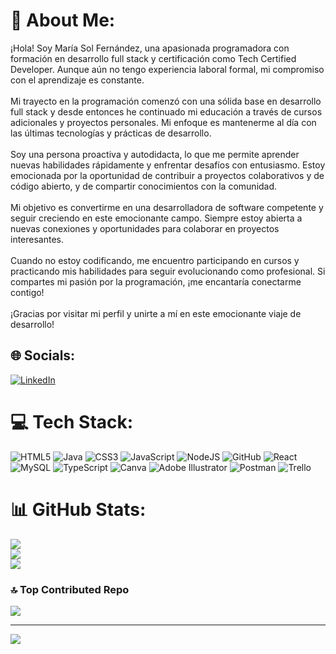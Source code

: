 # 💫 About Me:
¡Hola! Soy María Sol Fernández,  una apasionada programadora con formación en desarrollo full stack y certificación como Tech Certified Developer. Aunque aún no tengo experiencia laboral formal, mi compromiso con el aprendizaje es constante.<br><br>Mi trayecto en la programación comenzó con una sólida base en desarrollo full stack y desde entonces he continuado mi educación a través de cursos adicionales y proyectos personales. Mi enfoque es mantenerme al día con las últimas tecnologías y prácticas de desarrollo.<br><br>Soy una persona proactiva y autodidacta, lo que me permite aprender nuevas habilidades rápidamente y enfrentar desafíos con entusiasmo. Estoy emocionada por la oportunidad de contribuir a proyectos colaborativos y de código abierto, y de compartir conocimientos con la comunidad.<br><br>Mi objetivo es convertirme en una desarrolladora de software competente y seguir creciendo en este emocionante campo. Siempre estoy abierta a nuevas conexiones y oportunidades para colaborar en proyectos interesantes.<br><br>Cuando no estoy codificando, me encuentro participando en cursos y practicando mis habilidades para seguir evolucionando como profesional. Si compartes mi pasión por la programación, ¡me encantaría conectarme contigo!<br><br>¡Gracias por visitar mi perfil y unirte a mí en este emocionante viaje de desarrollo!<br>


## 🌐 Socials:
[![LinkedIn](https://img.shields.io/badge/LinkedIn-%230077B5.svg?logo=linkedin&logoColor=white)](https://linkedin.com/in/https://www.linkedin.com/in/mariasolfernandez/) 

# 💻 Tech Stack:
![HTML5](https://img.shields.io/badge/html5-%23E34F26.svg?style=for-the-badge&logo=html5&logoColor=white) ![Java](https://img.shields.io/badge/java-%23ED8B00.svg?style=for-the-badge&logo=java&logoColor=white) ![CSS3](https://img.shields.io/badge/css3-%231572B6.svg?style=for-the-badge&logo=css3&logoColor=white) ![JavaScript](https://img.shields.io/badge/javascript-%23323330.svg?style=for-the-badge&logo=javascript&logoColor=%23F7DF1E) ![NodeJS](https://img.shields.io/badge/node.js-6DA55F?style=for-the-badge&logo=node.js&logoColor=white) ![GitHub](https://img.shields.io/badge/GitHub-%23121011.svg?style=for-the-badge&logo=github&logoColor=white) ![React](https://img.shields.io/badge/react-%2320232a.svg?style=for-the-badge&logo=react&logoColor=%2361DAFB) ![MySQL](https://img.shields.io/badge/mysql-%2300f.svg?style=for-the-badge&logo=mysql&logoColor=white) ![TypeScript](https://img.shields.io/badge/typescript-%23007ACC.svg?style=for-the-badge&logo=typescript&logoColor=white) ![Canva](https://img.shields.io/badge/Canva-%2300C4CC.svg?style=for-the-badge&logo=Canva&logoColor=white) ![Adobe Illustrator](https://img.shields.io/badge/adobeillustrator-%23FF9A00.svg?style=for-the-badge&logo=adobeillustrator&logoColor=white) ![Postman](https://img.shields.io/badge/Postman-FF6C37?style=for-the-badge&logo=postman&logoColor=white) ![Trello](https://img.shields.io/badge/Trello-%23026AA7.svg?style=for-the-badge&logo=Trello&logoColor=white)
# 📊 GitHub Stats:
![](https://github-readme-stats.vercel.app/api?username=sol&theme=tokyonight&hide_border=false&include_all_commits=false&count_private=false)<br/>
![](https://github-readme-streak-stats.herokuapp.com/?user=sol&theme=tokyonight&hide_border=false)<br/>
![](https://github-readme-stats.vercel.app/api/top-langs/?username=sol&theme=tokyonight&hide_border=false&include_all_commits=false&count_private=false&layout=compact)

### 🔝 Top Contributed Repo
![](https://github-contributor-stats.vercel.app/api?username=sol&limit=5&theme=dark&combine_all_yearly_contributions=true)

---
[![](https://visitcount.itsvg.in/api?id=sol&icon=0&color=0)](https://visitcount.itsvg.in)

<!-- Proudly created with GPRM ( https://gprm.itsvg.in ) -->
